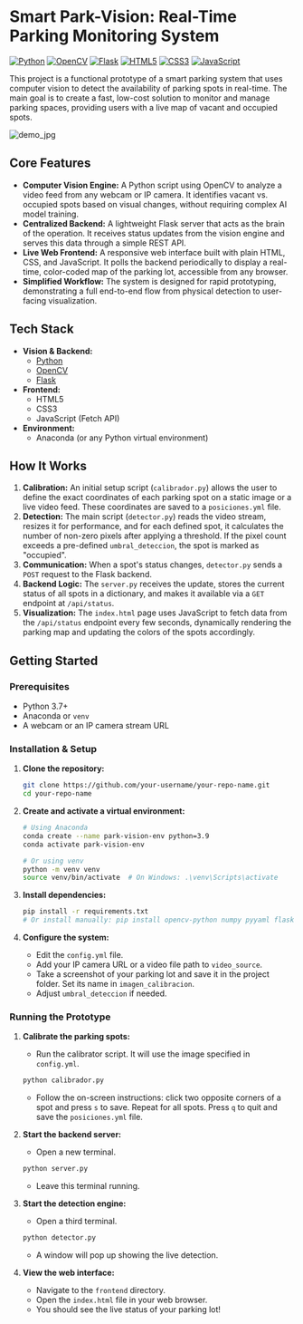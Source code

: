 # Smart Park-Vision: Real-Time Parking Monitoring System

[![Python](https://img.shields.io/badge/Python-3.9-blue.svg)](https://www.python.org/)
[![OpenCV](https://img.shields.io/badge/OpenCV-4.x-green.svg)](https://opencv.org/)
[![Flask](https://img.shields.io/badge/Flask-2.x-orange.svg)](https://flask.palletsprojects.com/)
[![HTML5](https://img.shields.io/badge/HTML-5-red.svg)](https://developer.mozilla.org/en-US/docs/Web/Guide/HTML/HTML5)
[![CSS3](https://img.shields.io/badge/CSS-3-purple.svg)](https://developer.mozilla.org/en-US/docs/Web/CSS)
[![JavaScript](https://img.shields.io/badge/JavaScript-ES6-yellow.svg)](https://developer.mozilla.org/en-US/docs/Web/JavaScript)

This project is a functional prototype of a smart parking system that uses computer vision to detect the availability of parking spots in real-time. The main goal is to create a fast, low-cost solution to monitor and manage parking spaces, providing users with a live map of vacant and occupied spots.

![demo_jpg](https://user-images.githubusercontent.com/1234567/89101112-abcdef.png)  <!-- Optional: Add a GIF of your project in action! -->

## Core Features

*   **Computer Vision Engine:** A Python script using OpenCV to analyze a video feed from any webcam or IP camera. It identifies vacant vs. occupied spots based on visual changes, without requiring complex AI model training.
*   **Centralized Backend:** A lightweight Flask server that acts as the brain of the operation. It receives status updates from the vision engine and serves this data through a simple REST API.
*   **Live Web Frontend:** A responsive web interface built with plain HTML, CSS, and JavaScript. It polls the backend periodically to display a real-time, color-coded map of the parking lot, accessible from any browser.
*   **Simplified Workflow:** The system is designed for rapid prototyping, demonstrating a full end-to-end flow from physical detection to user-facing visualization.

## Tech Stack

*   **Vision & Backend:**
    *   [Python](https://www.python.org/)
    *   [OpenCV](https://opencv.org/)
    *   [Flask](https://flask.palletsprojects.com/)
*   **Frontend:**
    *   HTML5
    *   CSS3
    *   JavaScript (Fetch API)
*   **Environment:**
    *   Anaconda (or any Python virtual environment)

## How It Works

1.  **Calibration:** An initial setup script (`calibrador.py`) allows the user to define the exact coordinates of each parking spot on a static image or a live video feed. These coordinates are saved to a `posiciones.yml` file.
2.  **Detection:** The main script (`detector.py`) reads the video stream, resizes it for performance, and for each defined spot, it calculates the number of non-zero pixels after applying a threshold. If the pixel count exceeds a pre-defined `umbral_deteccion`, the spot is marked as "occupied".
3.  **Communication:** When a spot's status changes, `detector.py` sends a `POST` request to the Flask backend.
4.  **Backend Logic:** The `server.py` receives the update, stores the current status of all spots in a dictionary, and makes it available via a `GET` endpoint at `/api/status`.
5.  **Visualization:** The `index.html` page uses JavaScript to fetch data from the `/api/status` endpoint every few seconds, dynamically rendering the parking map and updating the colors of the spots accordingly.

## Getting Started

### Prerequisites

*   Python 3.7+
*   Anaconda or `venv`
*   A webcam or an IP camera stream URL

### Installation & Setup

1.  **Clone the repository:**
    ```bash
    git clone https://github.com/your-username/your-repo-name.git
    cd your-repo-name
    ```

2.  **Create and activate a virtual environment:**
    ```bash
    # Using Anaconda
    conda create --name park-vision-env python=3.9
    conda activate park-vision-env

    # Or using venv
    python -m venv venv
    source venv/bin/activate  # On Windows: .\venv\Scripts\activate
    ```

3.  **Install dependencies:**
    ```bash
    pip install -r requirements.txt
    # Or install manually: pip install opencv-python numpy pyyaml flask flask-cors requests
    ```

4.  **Configure the system:**
    *   Edit the `config.yml` file.
    *   Add your IP camera URL or a video file path to `video_source`.
    *   Take a screenshot of your parking lot and save it in the project folder. Set its name in `imagen_calibracion`.
    *   Adjust `umbral_deteccion` if needed.

### Running the Prototype

1.  **Calibrate the parking spots:**
    *   Run the calibrator script. It will use the image specified in `config.yml`.
      ```bash
      python calibrador.py
      ```
    *   Follow the on-screen instructions: click two opposite corners of a spot and press `s` to save. Repeat for all spots. Press `q` to quit and save the `posiciones.yml` file.

2.  **Start the backend server:**
    *   Open a new terminal.
      ```bash
      python server.py
      ```
    *   Leave this terminal running.

3.  **Start the detection engine:**
    *   Open a third terminal.
      ```bash
      python detector.py
      ```
    *   A window will pop up showing the live detection.

4.  **View the web interface:**
    *   Navigate to the `frontend` directory.
    *   Open the `index.html` file in your web browser.
    *   You should see the live status of your parking lot!
